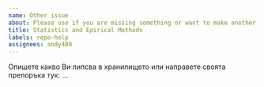 ```yaml
---
name: Other issue
about: Please use if you are missing something or want to make another suggestion
title: Statistics and Epirical Methods
labels: repo-help
assignees: andy489
---
```


Опишете какво Ви липсва в хранилището или направете своята препоръка тук: 
...